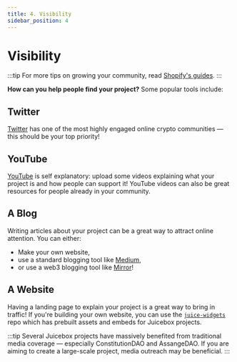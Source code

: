 ```yaml
---
title: 4. Visibility
sidebar_position: 4
---
```


# Visibility

:::tip
For more tips on growing your community, read [Shopify's guides](https://www.shopify.com/blog/marketing-plan).
:::

**How can you help people find your project?** Some popular tools include:

## Twitter

[Twitter](https://twitter.com) has one of the most highly engaged online crypto communities — this should be your top priority!

## YouTube

[YouTube](https://youtube.com) is self explanatory: upload some videos explaining what your project is and how people can support it! YouTube videos can also be great resources for people already in your community.

## A Blog

Writing articles about your project can be a great way to attract online attention. You can either:

- Make your own website,
- use a standard blogging tool like [Medium](https://medium.com/),
- or use a web3 blogging tool like [Mirror](https://mirror.xyz/)!

## A Website

Having a landing page to explain your project is a great way to bring in traffic! If you're building your own website, you can use the [`juice-widgets`](https://github.com/jbx-protocol/juice-widgets) repo which has prebuilt assets and embeds for Juicebox projects.

:::tip
Several Juicebox projects have massively benefited from traditional media coverage — especially ConstitutionDAO and AssangeDAO. If you are aiming to create a large-scale project, media outreach may be beneficial.
:::
